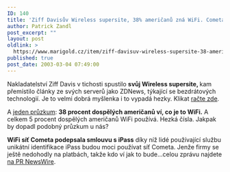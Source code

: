 ```yaml
---
ID: 140
title: 'Ziff Davisův Wireless supersite, 38% američanů zná WiFi. Cometa podepsala s&nbsp;iPass'
author: Patrick Zandl
post_excerpt: ""
layout: post
oldlink: >
  https://www.marigold.cz/item/ziff-davisuv-wireless-supersite-38-americanu-zna-wifi-cometa-podepsala-s-ipass
published: true
post_date: 2003-03-04 07:49:00
---
```

<p>
Nakladatelství Ziff Davis v tichosti spustilo <STRONG>svůj Wireless supersite, </STRONG>kam přemístilo články ze svých serverů jako ZDNews, týkající se bezdrátových technologií. Je to velmi dobrá myšlenka i to vypadá hezky. Klikat <A href="http://wireless.ziffdavis.com/" target=_blank>račte zde</A>.</p>

<p>
A <A href="http://www.bizreport.com/article.php?art_id=4186" target=_blank>jeden průzkum</A>: <STRONG>38 procent dospělých američanů ví, co je to WiFi.</STRONG> A celkem 5 procent dospělých američanů WiFi používá. Hezká čísla. Jakpak by dopadl podobný průzkum u nás?</p>

<p>
<STRONG>WiFi síť Cometa podepsala smlouvu s iPass</STRONG> díky níž lidé používající službu unikátní identifikace iPass budou moci používat síť Cometa. Jenže firmy se ještě nedohodly na platbách, takže kdo ví jak to bude...celou zprávu najdete <A href="http://www.prnewswire.com/cgi-bin/stories.pl?ACCT=SVBIZINK3.story&amp;STORY=/www/story/03-03-2003/0001900658&amp;EDATE=MON+Mar+03+2003,+09:05+AM" target=_blank>na PR NewsWire</A>.</p>
